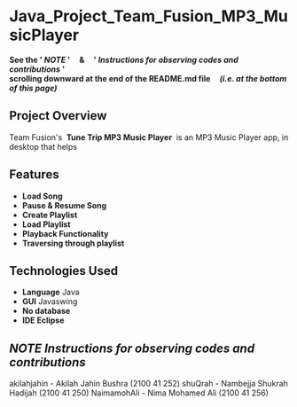 # Java_Project_Team_Fusion_MP3_MusicPlayer
**See the    '  _NOTE_  '   &nbsp;&nbsp;&nbsp; & &nbsp;&nbsp;&nbsp;   '  _Instructions for observing codes and contributions_  '<br>scrolling downward at the end of the README.md file &nbsp;&nbsp;&nbsp; _(i.e. at the bottom of this page)_**
## Project Overview
Team Fusion's &nbsp;**Tune Trip MP3 Music Player**&nbsp; is an MP3 Music Player app, in desktop that helps 

## Features
- **Load Song** 
- **Pause & Resume Song** 
- **Create Playlist**
- **Load Playlist** 
- **Playback Functionality** 
- **Traversing through playlist**

## Technologies Used
- **Language** Java
- **GUI** Javaswing
- **No database**
- **IDE Eclipse**

## _NOTE_ _Instructions for observing codes and contributions_ 
akilahjahin - Akilah Jahin Bushra (2100 41 252)
shuQrah - Nambejja Shukrah Hadijah (2100 41 250)
NaimamohAli - Nima Mohamed Ali (2100 41 256)
